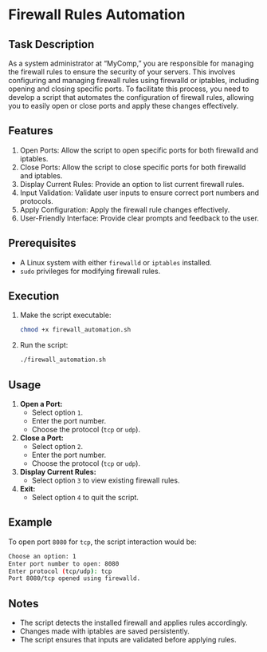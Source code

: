 # Firewall Rules Automation

## Task Description
As a system administrator at “MyComp,” you are responsible for managing the firewall rules to ensure
the security of your servers. This involves configuring and managing firewall rules using firewalld or
iptables, including opening and closing specific ports. To facilitate this process, you need to develop a
script that automates the configuration of firewall rules, allowing you to easily open or close ports and
apply these changes effectively.

## Features
1. Open Ports:
    Allow the script to open specific ports for both firewalld and iptables.
2. Close Ports:
    Allow the script to close specific ports for both firewalld and iptables.
3. Display Current Rules:
    Provide an option to list current firewall rules.
4. Input Validation:
    Validate user inputs to ensure correct port numbers and protocols.
5. Apply Configuration:
    Apply the firewall rule changes effectively.
6. User-Friendly Interface:
    Provide clear prompts and feedback to the user.

## Prerequisites
- A Linux system with either `firewalld` or `iptables` installed.
- `sudo` privileges for modifying firewall rules.

## Execution
1. Make the script executable:
   ```bash
   chmod +x firewall_automation.sh
   ```
2. Run the script:
   ```bash
   ./firewall_automation.sh
   ```

## Usage
1. **Open a Port:**
   - Select option `1`.
   - Enter the port number.
   - Choose the protocol (`tcp` or `udp`).
2. **Close a Port:**
   - Select option `2`.
   - Enter the port number.
   - Choose the protocol (`tcp` or `udp`).
3. **Display Current Rules:**
   - Select option `3` to view existing firewall rules.
4. **Exit:**
   - Select option `4` to quit the script.

## Example
To open port `8080` for `tcp`, the script interaction would be:
```bash
Choose an option: 1
Enter port number to open: 8080
Enter protocol (tcp/udp): tcp
Port 8080/tcp opened using firewalld.
```

## Notes
- The script detects the installed firewall and applies rules accordingly.
- Changes made with iptables are saved persistently.
- The script ensures that inputs are validated before applying rules.


